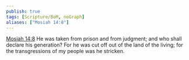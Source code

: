 ```yaml
---
publish: true
tags: [Scripture/BoM, noGraph]
aliases: ["Mosiah 14:8"]
---
```

[Mosiah 14:8](https://churchofjesuschrist.org/study/scriptures/bofm/mosiah/14?lang=eng&id=p8#p8) He was taken from prison and from judgment; and who shall declare his generation? For he was cut off out of the land of the living; for the transgressions of my people was he stricken.
